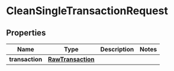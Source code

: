 

# CleanSingleTransactionRequest

## Properties

Name | Type | Description | Notes
------------ | ------------- | ------------- | -------------
**transaction** | [**RawTransaction**](RawTransaction.md) |  | 



